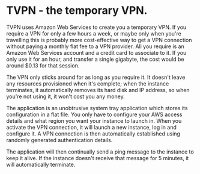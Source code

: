 TVPN - the temporary VPN.
=========================
TVPN uses Amazon Web Services to create you a temporary VPN. If you require a
VPN for only a few hours a week, or maybe only when you're travelling this is
probably more cost-effective way to get a VPN connection without paying a
monthly flat fee to a VPN provider. All you require is an Amazon Web Services
account and a credit card to associate to it. If you only use it for an hour,
and transfer a single gigabyte, the cost would be around $0.13 for that
session.

The VPN only sticks around for as long as you require it. It doesn't leave any
resources provisioned when it's complete; when the instance terminates, it
automatically removes its hard disk and IP address, so when you're not using it,
it won't cost you any money.

The application is an unobtrusive system tray application which stores its
configuration in a flat file. You only have to configure your AWS access details
and what region you want your instance to launch in. When you activate the VPN
connection, it will launch a new instance, log in and configure it. A VPN
connection is then automatically established using randomly generated
authentication details.

The application will then continually send a ping message to the instance to
keep it alive. If the instance doesn't receive that message for 5 minutes, it
will automatically terminate.
